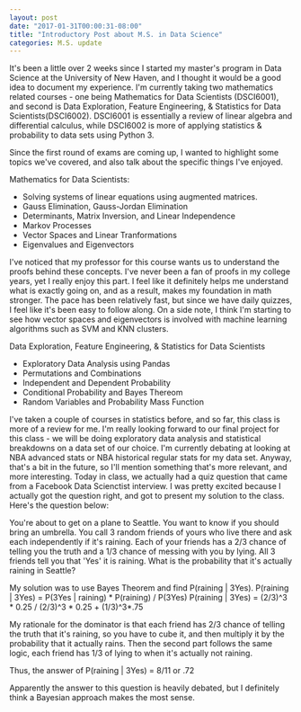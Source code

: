 ```yaml
---
layout: post
date: "2017-01-31T00:00:31-08:00"
title: "Introductory Post about M.S. in Data Science"
categories: M.S. update
---
```


It's been a little over 2 weeks since I started my master's program in Data Science at the University of New Haven, and I thought it would be a good idea to document my experience. I'm currently taking two mathematics related courses - one being Mathematics for Data Scientists (DSCI6001), and second is Data Exploration, Feature Engineering, & Statistics for Data Scientists(DSCI6002). DSCI6001 is essentially a review of linear algebra and differential calculus, while DSCI6002 is more of applying statistics & probability to data sets using Python 3.

Since the first round of exams are coming up, I wanted to highlight some topics we've covered, and also talk about the specific things I've enjoyed.

Mathematics for Data Scientists:
- Solving systems of linear equations using augmented matrices.
- Gauss Elimination, Gauss-Jordan Elimination
- Determinants, Matrix Inversion, and Linear Independence
- Markov Processes
- Vector Spaces and Linear Tranformations
- Eigenvalues and Eigenvectors

I've noticed that my professor for this course wants us to understand the proofs behind these concepts. I've never been a fan of proofs in my college years, yet I really enjoy this part. I feel like it definitely helps me understand what is exactly going on, and as a result, makes my foundation in math stronger. The pace has been relatively fast, but since we have daily quizzes, I feel like it's been easy to follow along. On a side note, I think I'm starting to see how vector spaces and eigenvectors is involved with machine learning algorithms such as SVM and KNN clusters.

Data Exploration, Feature Engineering, & Statistics for Data Scientists
- Exploratory Data Analysis using Pandas
- Permutations and Combinations
- Independent and Dependent Probability
- Conditional Probability and Bayes Thereom
- Random Variables and Probability Mass Function

I've taken a couple of courses in statistics before, and so far, this class is more of a review for me. I'm really looking forward to our final project for this class - we will be doing exploratory data analysis and statistical breakdowns on a data set of our choice. I'm currently debating at looking at NBA advanced stats or NBA historical regular stats for my data set. Anyway, that's a bit in the future, so I'll mention something that's more relevant, and more interesting. Today in class, we actually had a quiz question that came from a Facebook Data Scienctist interview. I was pretty excited because I actually got the question right, and got to present my solution to the class. Here's the question below:

You're about to get on a plane to Seattle. You want to know if you should bring an umbrella. You call 3 random friends of yours who live there and ask each independently if it's raining. Each of your friends has a 2/3 chance of telling you the truth and a 1/3 chance of messing with you by lying. All 3 friends tell you that 'Yes' it is raining. What is the probability that it's actually raining in Seattle?

My solution was to use Bayes Theorem and find P(raining | 3Yes).
P(raining | 3Yes) = P(3Yes | raining) * P(raining) / P(3Yes)
P(raining | 3Yes) = (2/3)^3 * 0.25 / (2/3)^3 * 0.25 + (1/3)^3*.75

My rationale for the dominator is that each friend has 2/3 chance of telling the truth that it's raining, so you have to cube it, and then multiply it by the probability that it actually rains. Then the second part follows the same logic, each friend has 1/3 of lying to when it's actually not raining. 

Thus, the answer of P(raining | 3Yes) = 8/11 or .72

Apparently the answer to this question is heavily debated, but I definitely think a Bayesian approach makes the most sense.